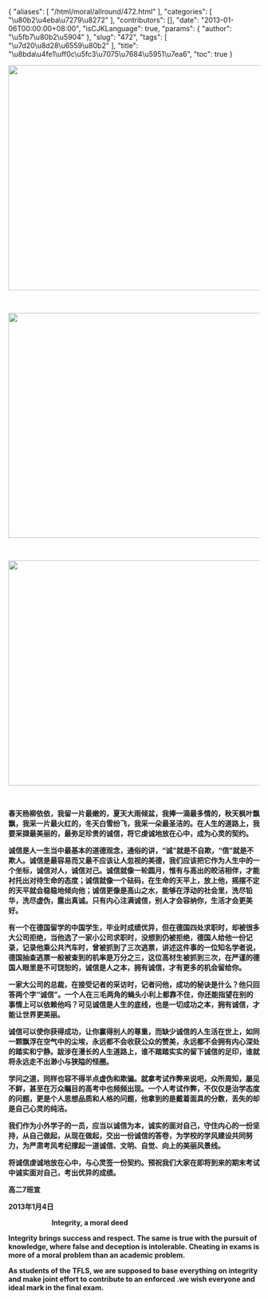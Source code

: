 {
    "aliases": [
        "/html/moral/allround/472.html"
    ],
    "categories": [
        "\u80b2\u4eba\u7279\u8272"
    ],
    "contributors": [],
    "date": "2013-01-06T00:00:00+08:00",
    "isCJKLanguage": true,
    "params": {
        "author": "\u5fb7\u80b2\u5904"
    },
    "slug": "472",
    "tags": [
        "\u7d20\u8d28\u6559\u80b2"
    ],
    "title": "\u8bda\u4fe1\uff0c\u5fc3\u7075\u7684\u5951\u7ea6",
    "toc": true
}

**<img
    src="https://cdn.tfls.online/mirror/full/7c4b813b5b01205aa7493b19bf746d9cecfa5b75.jpg"
    style="display:block;margin-left:auto;margin-right:auto;"
    decoding="async"
    fetchpriority="auto"
    loading="lazy"
    height="450"
    width="600"
/>**




  




**<img
    src="https://cdn.tfls.online/mirror/full/734b58dd11516c0357bc296d450c909087bf8bff.jpg"
    style="display:block;margin-left:auto;margin-right:auto;"
    decoding="async"
    fetchpriority="auto"
    loading="lazy"
    height="450"
    width="600"
/>**




  




**<img
    src="https://cdn.tfls.online/mirror/full/b5741ac29c9d60d3ce97368475b5f04a71e9f9a8.jpg"
    style="display:block;margin-left:auto;margin-right:auto;"
    decoding="async"
    fetchpriority="auto"
    loading="lazy"
    height="450"
    width="600"
/>**




  




**春天杨柳依依，我留一片最嫩的，夏天大雨倾盆，我捧一滴最多情的，秋天枫叶飘飘，我采一片最火红的，冬天白雪纷飞，我采一朵最圣洁的。在人生的道路上，我要采撷最美丽的，最弥足珍贵的诚信，将它虔诚地放在心中，成为心灵的契约。**




**诚信是人一生当中最基本的道德观念，通俗的讲，“诚”就是不自欺，“信”就是不欺人。诚信是最容易而又最不应该让人忽视的美德，我们应该把它作为人生中的一个坐标，诚信对人，诚信对己。诚信就像一轮圆月，惟有与高出的皎洁相伴，才能衬托出对待生命的态度；诚信就像一个砝码，在生命的天平上，放上他，摇摆不定的天平就会稳稳地倾向他；诚信更像是高山之水，能够在浮动的社会里，洗尽铅华，洗尽虚伪，露出真诚。只有内心注满诚信，别人才会容纳你，生活才会更美好。**




**有一个在德国留学的中国学生，毕业时成绩优异，但在德国四处求职时，却被很多大公司拒绝，当他选了一家小公司求职时，没想到仍被拒绝，德国人给他一份记录，记录他乘公共汽车时，曾被抓到了三次逃票，讲述这件事的一位知名学者说，德国抽查逃票一般被查到的机率是万分之三，这位高材生被抓到三次，在严谨的德国人眼里是不可饶恕的，诚信是人之本，拥有诚信，才有更多的机会留给你。**




**一家大公司的总裁，在接受记者的采访时，记者问他，成功的秘诀是什么？他只回答两个字“诚信”。一个人在三毛两角的蝇头小利上都靠不住，你还能指望在别的事情上可以依赖他吗？可见诚信是人生的底线，也是一切成功之本，拥有诚信，才能让世界更美丽。**




**诚信可以使你获得成功，让你赢得别人的尊重，而缺少诚信的人生活在世上，如同一颗飘浮在空气中的尘埃，永远都不会收获公众的赞美，永远都不会拥有内心深处的踏实和宁静。跋涉在漫长的人生道路上，谁不踏踏实实的留下诚信的足印，谁就将永远走不出渺小与狭隘的怪圈。**




**学问之道，同样也容不得半点虚伪和欺骗。就拿考试作弊来说吧，众所周知，屡见不鲜，甚至在万众瞩目的高考中也频频出现。一个人考试作弊，不仅仅是治学态度的问题，更是个人思想品质和人格的问题，他拿到的是戴着面具的分数，丢失的却是自己心灵的纯洁。**




**我们作为小外学子的一员，应当以诚信为本，诚实的面对自己，守住内心的一份坚持，从自己做起，从现在做起，交出一份诚信的答卷，为学校的学风建设共同努力，为严肃考风考纪撑起一道诚信、文明、自觉、向上的美丽风景线。**




**将诚信虔诚地放在心中，与心灵签一份契约。预祝我们大家在即将到来的期末考试中诚实面对自己，考出优异的成绩。**




**高二7班宣**




**2013年1月4日**





                      **Integrity, a moral deed**




**Integrity brings success and respect. The same is true with the pursuit of knowledge, where false and deception is intolerable. Cheating in exams is more of a moral problem than an academic problem.**




**As students of the TFLS, we are supposed to base everything on integrity and make joint effort to contribute to an enforced .we wish everyone and ideal mark in the final exam.**




